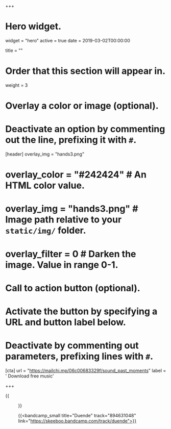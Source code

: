 +++
# Hero widget.
widget = "hero"
active = true
date = 2019-03-02T00:00:00

title = ""

# Order that this section will appear in.
weight = 3

# Overlay a color or image (optional).
#   Deactivate an option by commenting out the line, prefixing it with `#`.
[header]
overlay_img = "hands3.png"
#  overlay_color = "#242424"  # An HTML color value.
#  overlay_img = "hands3.png"  # Image path relative to your `static/img/` folder.
#  overlay_filter = 0  # Darken the image. Value in range 0-1.

# Call to action button (optional).
#   Activate the button by specifying a URL and button label below.
#   Deactivate by commenting out parameters, prefixing lines with `#`.

[cta]
url = "https://mailchi.mp/06c00683329f/sound_past_moments"
label = '<i class="fas fa-envelope"></i> Download free music'

+++


{{<figure src="/img/covers/Duende.jpg" width="320" link="https://distrokid.com/hyperfollow/skeeboo/duende" target="_blank">}}

{{<bandcamp_small title="Duende" track="894631048" link="https://skeeboo.bandcamp.com/track/duende">}}